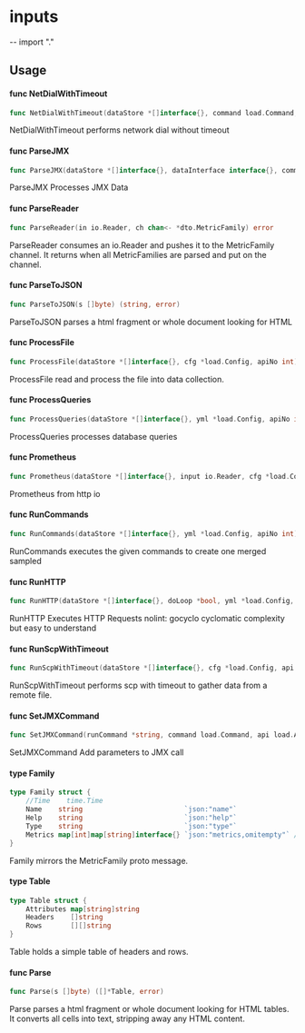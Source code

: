 # inputs
--
    import "."


## Usage

#### func  NetDialWithTimeout

```go
func NetDialWithTimeout(dataStore *[]interface{}, command load.Command, dataSample *map[string]interface{}, api load.API, processType *string)
```
NetDialWithTimeout performs network dial without timeout

#### func  ParseJMX

```go
func ParseJMX(dataStore *[]interface{}, dataInterface interface{}, command load.Command, dataSample *map[string]interface{})
```
ParseJMX Processes JMX Data

#### func  ParseReader

```go
func ParseReader(in io.Reader, ch chan<- *dto.MetricFamily) error
```
ParseReader consumes an io.Reader and pushes it to the MetricFamily channel. It
returns when all MetricFamilies are parsed and put on the channel.

#### func  ParseToJSON

```go
func ParseToJSON(s []byte) (string, error)
```
ParseToJSON parses a html fragment or whole document looking for HTML

#### func  ProcessFile

```go
func ProcessFile(dataStore *[]interface{}, cfg *load.Config, apiNo int) error
```
ProcessFile read and process the file into data collection.

#### func  ProcessQueries

```go
func ProcessQueries(dataStore *[]interface{}, yml *load.Config, apiNo int)
```
ProcessQueries processes database queries

#### func  Prometheus

```go
func Prometheus(dataStore *[]interface{}, input io.Reader, cfg *load.Config, api *load.API)
```
Prometheus from http io

#### func  RunCommands

```go
func RunCommands(dataStore *[]interface{}, yml *load.Config, apiNo int)
```
RunCommands executes the given commands to create one merged sampled

#### func  RunHTTP

```go
func RunHTTP(dataStore *[]interface{}, doLoop *bool, yml *load.Config, api load.API, reqURL *string)
```
RunHTTP Executes HTTP Requests nolint: gocyclo cyclomatic complexity but easy to
understand

#### func  RunScpWithTimeout

```go
func RunScpWithTimeout(dataStore *[]interface{}, cfg *load.Config, api load.API) error
```
RunScpWithTimeout performs scp with timeout to gather data from a remote file.

#### func  SetJMXCommand

```go
func SetJMXCommand(runCommand *string, command load.Command, api load.API, config *load.Config)
```
SetJMXCommand Add parameters to JMX call

#### type Family

```go
type Family struct {
	//Time    time.Time
	Name    string                         `json:"name"`
	Help    string                         `json:"help"`
	Type    string                         `json:"type"`
	Metrics map[int]map[string]interface{} `json:"metrics,omitempty"` // Either metric or summary.
}
```

Family mirrors the MetricFamily proto message.

#### type Table

```go
type Table struct {
	Attributes map[string]string
	Headers    []string
	Rows       [][]string
}
```

Table holds a simple table of headers and rows.

#### func  Parse

```go
func Parse(s []byte) ([]*Table, error)
```
Parse parses a html fragment or whole document looking for HTML tables. It
converts all cells into text, stripping away any HTML content.
